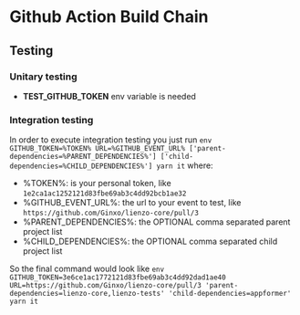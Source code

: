 # Github Action Build Chain

## Testing

### Unitary testing
* **TEST_GITHUB_TOKEN** env variable is needed
### Integration testing
In order to execute integration testing you just run `env GITHUB_TOKEN=%TOKEN% URL=%GITHUB_EVENT_URL% ['parent-dependencies=%PARENT_DEPENDENCIES%'] ['child-dependencies=%CHILD_DEPENDENCIES%'] yarn it` where:
* %TOKEN%: is your personal token, like `1e2ca1ac1252121d83fbe69ab3c4dd92bcb1ae32` 
* %GITHUB_EVENT_URL%: the url to your event to test, like `https://github.com/Ginxo/lienzo-core/pull/3`
* %PARENT_DEPENDENCIES%: the OPTIONAL comma separated parent project list
* %CHILD_DEPENDENCIES%: the OPTIONAL comma separated child project list

So the final command would look like `env GITHUB_TOKEN=3e6ce1ac1772121d83fbe69ab3c4dd92dad1ae40 URL=https://github.com/Ginxo/lienzo-core/pull/3 'parent-dependencies=lienzo-core,lienzo-tests' 'child-dependencies=appformer' yarn it`